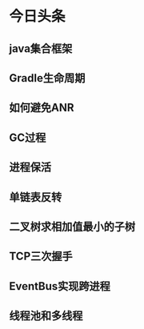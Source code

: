 今日头条
=======================================

java集合框架                
-----------------------------------------
Gradle生命周期           
-----------------------------------------
如何避免ANR                   
-----------------------------------------
GC过程
-----------------------------------------
进程保活
-----------------------------------------
单链表反转
-----------------------------------------
二叉树求相加值最小的子树
-----------------------------------------
TCP三次握手
-----------------------------------------
EventBus实现跨进程
-----------------------------------------
线程池和多线程
-----------------------------------------